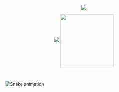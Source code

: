 <p align="center">
<img src="https://readme-typing-svg.herokuapp.com?font=Orbitron&size=40&color=33B84AFF&height=67&duration=3000&center=true&lines=%F0%9F%85%B6%F0%9F%86%81%F0%9F%85%B4%F0%9F%85%B4%F0%9F%86%83%F0%9F%85%B8%F0%9F%85%BD%F0%9F%85%B6%F0%9F%86%82">

<div>
 
  <p align="center">

  <img src="https://github-readme-stats.vercel.app/api?username=rafael-martins1&show_icons=true&theme=merko&include_all_commits=true&count_private=true"/>
  <img align="center" height="170em" src="https://github-readme-stats.vercel.app/api/top-langs/?username=rafael-martins1&layout=compact&langs_count=16&theme=merko"/>
</div>


</p>
<br>
  
![Snake animation](https://github.com/LuigiGF/LuigiGF/blob/output/github-contribution-grid-snake.svg)
